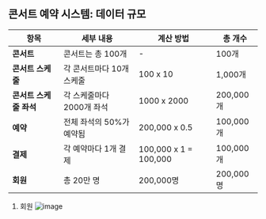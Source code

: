 
## 콘서트 예약 시스템: 데이터 규모 <br>


| 항목                 | 세부 내용                                      | 계산 방법                       | 총 개수        |
|----------------------|-----------------------------------------------|---------------------------------|----------------|
| **콘서트**           | 콘서트는 총 100개                             | -                               | 100개          |
| **콘서트 스케줄**    | 각 콘서트마다 10개 스케줄                     | 100 x 10                         | 1,000개         |
| **콘서트 스케줄 좌석**| 각 스케줄마다 2000개 좌석                    | 1000 x 2000                     | 200,000개      |
| **예약**             | 전체 좌석의 50%가 예약됨                      | 200,000 x 0.5                   | 100,000개      |
| **결제**             | 각 예약마다 1개 결제                          | 100,000 x 1 = 100,000           | 100,000개      |
| **회원**             | 총 20만 명                                    | 200,000명                       | 200,000명      |


1) 회원 
![image](https://github.com/user-attachments/assets/4e0cdbe4-e5fd-4913-af4b-767c1137925b)
